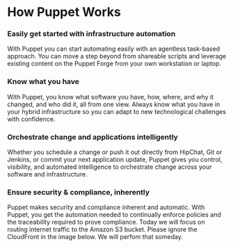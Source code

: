 How Puppet Works
======


### Easily get started with infrastructure automation
With Puppet you can start automating easily with an agentless task-based approach. You can move a step beyond from shareable scripts and leverage existing content on the Puppet Forge from your own workstation or laptop.


### Know what you have
With Puppet, you know what software you have, how, where, and why it changed, and who did it, all from one view. Always know what you have in your hybrid infrastructure so you can adapt to new technological challenges with confidence.


### Orchestrate change and applications intelligently 
Whether you schedule a change or push it out directly from HipChat, Git or Jenkins, or commit your next application update, Puppet gives you control, visibility, and automated intelligence to orchestrate change across your software and infrastructure.


### Ensure security & compliance, inherently
Puppet makes security and compliance inherent and automatic. With Puppet, you get the automation needed to continually enforce policies and the traceability required to prove compliance.
Today we will focus on routing internet traffic to the Amazon S3 bucket. Please ignore the CloudFront in the image below. We will perfom that someday.
